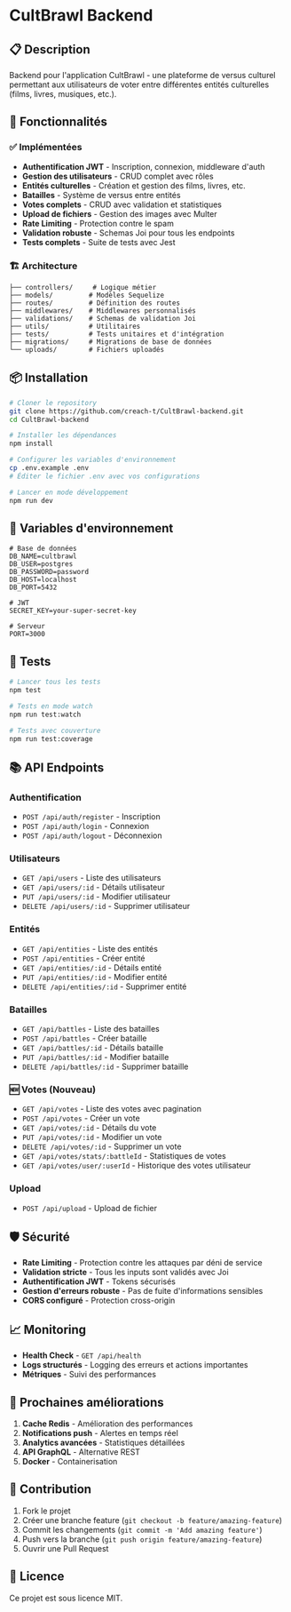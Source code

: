 # CultBrawl Backend

## 📋 Description

Backend pour l'application CultBrawl - une plateforme de versus culturel permettant aux utilisateurs de voter entre différentes entités culturelles (films, livres, musiques, etc.).

## 🚀 Fonctionnalités

### ✅ Implémentées
- **Authentification JWT** - Inscription, connexion, middleware d'auth
- **Gestion des utilisateurs** - CRUD complet avec rôles
- **Entités culturelles** - Création et gestion des films, livres, etc.
- **Batailles** - Système de versus entre entités
- **Votes complets** - CRUD avec validation et statistiques
- **Upload de fichiers** - Gestion des images avec Multer
- **Rate Limiting** - Protection contre le spam
- **Validation robuste** - Schemas Joi pour tous les endpoints
- **Tests complets** - Suite de tests avec Jest

### 🏗️ Architecture

```
├── controllers/     # Logique métier
├── models/         # Modèles Sequelize
├── routes/         # Définition des routes
├── middlewares/    # Middlewares personnalisés
├── validations/    # Schemas de validation Joi
├── utils/          # Utilitaires
├── tests/          # Tests unitaires et d'intégration
├── migrations/     # Migrations de base de données
└── uploads/        # Fichiers uploadés
```

## 📦 Installation

```bash
# Cloner le repository
git clone https://github.com/creach-t/CultBrawl-backend.git
cd CultBrawl-backend

# Installer les dépendances
npm install

# Configurer les variables d'environnement
cp .env.example .env
# Éditer le fichier .env avec vos configurations

# Lancer en mode développement
npm run dev
```

## 🔧 Variables d'environnement

```env
# Base de données
DB_NAME=cultbrawl
DB_USER=postgres
DB_PASSWORD=password
DB_HOST=localhost
DB_PORT=5432

# JWT
SECRET_KEY=your-super-secret-key

# Serveur
PORT=3000
```

## 🧪 Tests

```bash
# Lancer tous les tests
npm test

# Tests en mode watch
npm run test:watch

# Tests avec couverture
npm run test:coverage
```

## 📚 API Endpoints

### Authentification
- `POST /api/auth/register` - Inscription
- `POST /api/auth/login` - Connexion
- `POST /api/auth/logout` - Déconnexion

### Utilisateurs
- `GET /api/users` - Liste des utilisateurs
- `GET /api/users/:id` - Détails utilisateur
- `PUT /api/users/:id` - Modifier utilisateur
- `DELETE /api/users/:id` - Supprimer utilisateur

### Entités
- `GET /api/entities` - Liste des entités
- `POST /api/entities` - Créer entité
- `GET /api/entities/:id` - Détails entité
- `PUT /api/entities/:id` - Modifier entité
- `DELETE /api/entities/:id` - Supprimer entité

### Batailles
- `GET /api/battles` - Liste des batailles
- `POST /api/battles` - Créer bataille
- `GET /api/battles/:id` - Détails bataille
- `PUT /api/battles/:id` - Modifier bataille
- `DELETE /api/battles/:id` - Supprimer bataille

### 🆕 Votes (Nouveau)
- `GET /api/votes` - Liste des votes avec pagination
- `POST /api/votes` - Créer un vote
- `GET /api/votes/:id` - Détails du vote
- `PUT /api/votes/:id` - Modifier un vote
- `DELETE /api/votes/:id` - Supprimer un vote
- `GET /api/votes/stats/:battleId` - Statistiques de votes
- `GET /api/votes/user/:userId` - Historique des votes utilisateur

### Upload
- `POST /api/upload` - Upload de fichier

## 🛡️ Sécurité

- **Rate Limiting** - Protection contre les attaques par déni de service
- **Validation stricte** - Tous les inputs sont validés avec Joi
- **Authentification JWT** - Tokens sécurisés
- **Gestion d'erreurs robuste** - Pas de fuite d'informations sensibles
- **CORS configuré** - Protection cross-origin

## 📈 Monitoring

- **Health Check** - `GET /api/health`
- **Logs structurés** - Logging des erreurs et actions importantes
- **Métriques** - Suivi des performances

## 🔄 Prochaines améliorations

1. **Cache Redis** - Amélioration des performances
2. **Notifications push** - Alertes en temps réel
3. **Analytics avancées** - Statistiques détaillées
4. **API GraphQL** - Alternative REST
5. **Docker** - Containerisation

## 🤝 Contribution

1. Fork le projet
2. Créer une branche feature (`git checkout -b feature/amazing-feature`)
3. Commit les changements (`git commit -m 'Add amazing feature'`)
4. Push vers la branche (`git push origin feature/amazing-feature`)
5. Ouvrir une Pull Request

## 📄 Licence

Ce projet est sous licence MIT.
